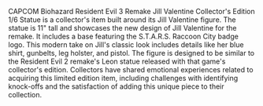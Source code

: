 CAPCOM Biohazard Resident Evil 3 Remake Jill Valentine Collector's Edition 1/6 Statue is a collector's item built around its Jill Valentine figure. The statue is 11" tall and showcases the new design of Jill Valentine for the remake. It includes a base featuring the S.T.A.R.S. Raccoon City badge logo. This modern take on Jill's classic look includes details like her blue shirt, gunbelts, leg holster, and pistol. The figure is designed to be similar to the Resident Evil 2 remake's Leon statue released with that game's collector's edition. Collectors have shared emotional experiences related to acquiring this limited edition item, including challenges with identifying knock-offs and the satisfaction of adding this unique piece to their collection.